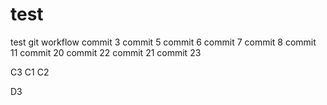 # test
test git workflow
commit 3
commit 5
commit 6
commit 7
commit 8
commit 11
commit 20
commit 22
commit 21
commit 23

C3
C1
C2

D3
